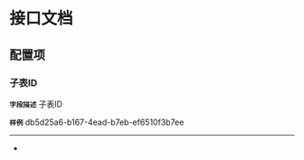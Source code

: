 <!-- 以下为接口文档样例，请根据实际组件配置项及逻辑控制输出接口文档，文档提供两份，md源文件与html，html对外供配置查阅使用 -->
# 接口文档
<!-- 给配置人员使用的配置项字段介绍及样例，没有请删除此项 -->
## 配置项
### 子表ID
**`字段描述`**
子表ID

**`样例`**
db5d25a6-b167-4ead-b7eb-ef6510f3b7ee

---
<!-- 逻辑控制文档样例，没有请删除此项 -->
+ 
